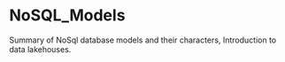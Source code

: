# NoSQL_Models
Summary of NoSql database models and their characters,  Introduction to data lakehouses.
